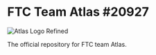 # FTC Team Atlas #20927
![Atlas Logo Refined](https://user-images.githubusercontent.com/83014418/159108844-31421b31-b0c7-4a9b-9a34-9f3196391e0b.png)

The official repository for FTC team Atlas. 



